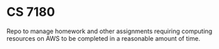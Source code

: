 # CS 7180

Repo to manage homework and other assignments requiring
computing resources on AWS to be completed in a reasonable
amount of time.
